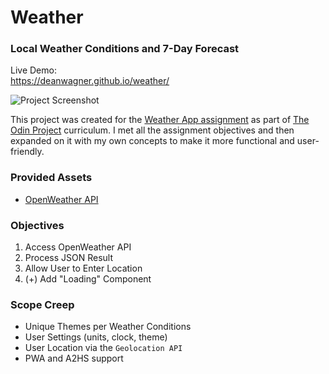 # Weather
### Local Weather Conditions and 7-Day Forecast

Live Demo:  
https://deanwagner.github.io/weather/

![Project Screenshot](https://deanwagner.github.io/weather/img/weather-screenshot.png)

This project was created for the [Weather App assignment](https://www.theodinproject.com/paths/full-stack-javascript/courses/javascript/lessons/weather-app) as part of [The Odin Project](https://www.theodinproject.com) curriculum. I met all the assignment objectives and then expanded on it with my own concepts to make it more functional and user-friendly.

### Provided Assets

* [OpenWeather API](https://openweathermap.org/api)

### Objectives

1. Access OpenWeather API
2. Process JSON Result
3. Allow User to Enter Location
4. (+) Add "Loading" Component

### Scope Creep

* Unique Themes per Weather Conditions
* User Settings (units, clock, theme)
* User Location via the `Geolocation API`
* PWA and A2HS support